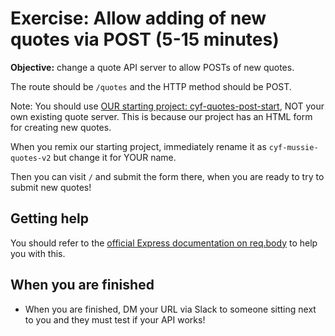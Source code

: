 # Exercise: Allow adding of new quotes via POST (5-15 minutes)

**Objective:** change a quote API server to allow POSTs of new quotes.

The route should be `/quotes` and the HTTP method should be POST.

Note: You should use [OUR starting project: cyf-quotes-post-start](https://glitch.com/~cyf-quotes-post-start), NOT your own existing quote server.  This is because our project has an HTML form for creating new quotes.

When you remix our starting project, immediately rename it as `cyf-mussie-quotes-v2` but change it for YOUR name.

Then you can visit `/` and submit the form there, when you are ready to try to submit new quotes!

## Getting help

You should refer to the [official Express documentation on req.body](https://expressjs.com/en/api.html#req.body) to help you with this.

## When you are finished
* When you are finished, DM your URL via Slack to someone sitting next to you and they must test if your API works!

